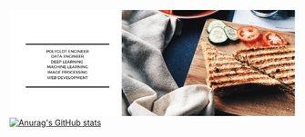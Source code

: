[![Header](https://github.com/yogenderPalChandra/yogenderPalChandra/blob/main/Desert%20Safari%20Facebook%20Cover.png "Header")](https://some-url.dev/)
[![Anurag's GitHub stats](https://github-readme-stats.vercel.app/api?username=yogenderPalChandra)](https://github.com/anuraghazra/github-readme-stats)


<!--
**yogenderPalChandra/yogenderPalChandra** is a ✨ _special_ ✨ repository because its `README.md` (this file) appears on your GitHub profile.

Here are some ideas to get you started:

- 🔭 I’m currently working on ...
- 🌱 I’m currently learning ...
- 👯 I’m looking to collaborate on ...
- 🤔 I’m looking for help with ...
- 💬 Ask me about ...
- 📫 How to reach me: ...
- 😄 Pronouns: ...
- ⚡ Fun fact: ...
-->
